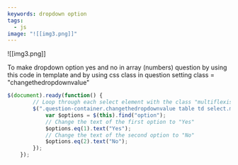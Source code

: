 ```yaml
---
keywords: dropdown option
tags:
  - js
image: "![[img3.png]]"
---
```

![[img3.png]]

To make dropdown option yes and no in array (numbers) question by using this code in template and by using css class in question setting class = "changethedropdownvalue"

```js
$(document).ready(function() {
        // Loop through each select element with the class "multiflexiselect" within the table
        $(".question-container.changethedropdownvalue table td select.multiflexiselect").each(function() {
            var $options = $(this).find("option");
            // Change the text of the first option to "Yes"
            $options.eq(1).text("Yes");
            // Change the text of the second option to "No"
            $options.eq(2).text("No");
        });
    });

```

